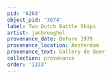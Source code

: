 ```yaml
---
pid: '6260'
object_pid: '3674'
label: Two Dutch Battle Ships
artist: janbrueghel
provenance_date: Before 1979
provenance_location: Amsterdam
provenance_text: Gallery de Boer
collection: provenance
order: '1333'
---
```

